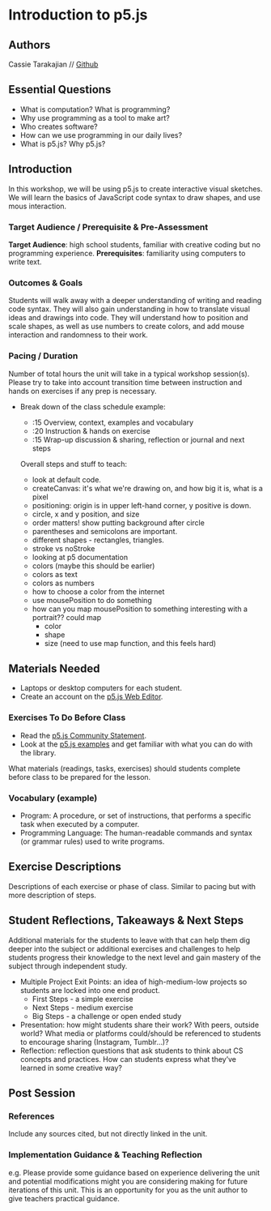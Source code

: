 # Introduction to p5.js

## Authors
Cassie Tarakajian // [Github](https://github.com/catarak)

## Essential Questions
- What is computation? What is programming?
- Why use programming as a tool to make art?
- Who creates software?
- How can we use programming in our daily lives?
- What is p5.js? Why p5.js?

## Introduction
In this workshop, we will be using p5.js to create interactive visual sketches. We will learn the basics of JavaScript code syntax to draw shapes, and use mous interaction.

### Target Audience / Prerequisite & Pre-Assessment
**Target Audience**: high school students, familiar with creative coding but no programming experience.
**Prerequisites**: familiarity using computers to write text. 

### Outcomes & Goals
Students will walk away with a deeper understanding of writing and reading code syntax. They will also gain understanding in how to translate visual ideas and drawings into code. They will understand how to position and scale shapes, as well as use numbers to create colors, and add mouse interaction and randomness to their work. 

### Pacing / Duration
Number of total hours the unit will take in a typical workshop session(s). Please try to take into account transition time between instruction and hands on exercises if any prep is necessary.

- Break down of the class schedule example: 
  - :15 Overview, context, examples and vocabulary 
  - :20 Instruction & hands on exercise 
  - :15 Wrap-up discussion & sharing, reflection or journal and next steps
  
  Overall steps and stuff to teach:
  - look at default code. 
  - createCanvas: it's what we're drawing on, and how big it is, what is a pixel
  - positioning: origin is in upper left-hand corner, y positive is down. 
  - circle, x and y position, and size
  - order matters! show putting background after circle
  - parentheses and semicolons are important.
  - different shapes - rectangles, triangles.
  - stroke vs noStroke
  - looking at p5 documentation
  - colors (maybe this should be earlier)
  - colors as text
  - colors as numbers
  - how to choose a color from the internet
  - use mousePosition to do something
  - how can you map mousePosition to something interesting with a portrait?? could map
    - color
    - shape
    - size (need to use map function, and this feels hard)

## Materials Needed
* Laptops or desktop computers for each student. 
* Create an account on the [p5.js Web Editor](https://editor.p5js.org/).

### Exercises To Do Before Class
* Read the [p5.js Community Statement](https://p5js.org/community/).
* Look at the [p5.js examples](https://p5js.org/examples/) and get familiar with what you can do with the library. 

What materials (readings, tasks, exercises) should students complete before class to be prepared for the lesson.

### Vocabulary (example)
* Program: A procedure, or set of instructions, that performs a specific task when executed by a computer. 
* Programming Language: The human-readable commands and syntax (or grammar rules) used to write programs. 

## Exercise Descriptions
Descriptions of each exercise or phase of class. Similar to pacing but with more description of steps.

## Student Reflections, Takeaways & Next Steps
Additional materials for the students to leave with that can help them dig deeper into the subject or additional exercises and challenges to help students progress their knowledge to the next level and gain mastery of the subject through independent study.

* Multiple Project Exit Points: an idea of high-medium-low projects so students are locked into one end product.
  * First Steps - a simple exercise
  * Next Steps - medium exercise
  * Big Steps - a challenge or open ended study
* Presentation: how might students share their work? With peers, outside world? What media or platforms could/should be referenced to students to encourage sharing (Instagram, Tumblr...)? 
* Reflection: reflection questions that ask students to think about CS concepts and practices. How can students express what they’ve learned in some creative way?

## Post Session

### References
Include any sources cited, but not directly linked in the unit.

### Implementation Guidance & Teaching Reflection  
e.g. Please provide some guidance based on experience delivering the unit and potential modifications might you are considering making for future iterations of this unit. This is an opportunity for you as the unit author to give teachers practical guidance.
